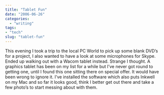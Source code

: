 ```yaml
---
title: "Tablet Fun"
date: "2006-06-26"
categories:
  - "writing"
tags:
- "tech"
slug: "tablet-fun"
---
```


 <!-- [![Photo sharing][image-1]][1] -->
This evening I took a trip to the local PC World to pick up some blank DVD’s for a project, I also wanted to have a look at some microphones for Skype. Ended up walking out with a Wacom tablet instead. Strange I thought. A graphics tablet has been on my list for a while but I’ve never got round to getting one, until I found this one sitting there on special offer. It would have been wrong to ignore it. I’ve installed the software which also puts Inkwell on my Mac and so far it looks good, think I better get out there and take a few photo’s to start messing about with them.

[1]:	https://flickr.com/photos/70011121@N00/175749403 "Graphire4"

[image-1]:	/images/175749403_5af14e96d7_m.jpg
